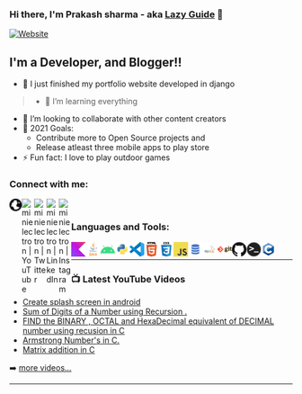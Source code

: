 ### Hi there, I'm Prakash sharma - aka [Lazy Guide][website] 👋

[![Website](https://img.shields.io/website?label=pbs009.pyhtonanywhere.com&style=for-the-badge&url=https%3A%2F%2Fpbs009.pythonanywhere.com/.com)](https://pbs009.pythonanywhere.com)
## I'm a Developer, and Blogger!!

- 🔭 I just finished my portfolio website developed in django
> - 🌱 I’m learning everything  
- 👯 I’m looking to collaborate with other content creators
- 🥅 2021 Goals: 
    - Contribute more to Open Source projects and 
    - Release atleast three mobile apps to play store
- ⚡ Fun fact: I love to play outdoor games


### Connect with me:

[<img align="left" alt="pbs.pythonanywhere.com" width="22px" src="https://raw.githubusercontent.com/iconic/open-iconic/master/svg/globe.svg" />][website]
[<img align="left" alt="minielectron | YouTube" width="22px" src="https://cdn.jsdelivr.net/npm/simple-icons@v3/icons/youtube.svg" />][youtube]
[<img align="left" alt="minielectron | Twitter" width="22px" src="https://cdn.jsdelivr.net/npm/simple-icons@v3/icons/twitter.svg" />][twitter]
[<img align="left" alt="minielectron | LinkedIn" width="22px" src="https://cdn.jsdelivr.net/npm/simple-icons@v3/icons/linkedin.svg" />][linkedin]
[<img align="left" alt="minielectron | Instagram" width="22px" src="https://cdn.jsdelivr.net/npm/simple-icons@v3/icons/instagram.svg" />][instagram]

<br>

### Languages and Tools:

<img align="left" alt="Terminal" width="26px" src="https://raw.githubusercontent.com/github/explore/80688e429a7d4ef2fca1e82350fe8e3517d3494d/topics/kotlin/kotlin.png" />
<img align="left" alt="Terminal" width="26px" src="https://raw.githubusercontent.com/github/explore/80688e429a7d4ef2fca1e82350fe8e3517d3494d/topics/java/java.png" />
<img align="left" alt="Terminal" width="26px" src="https://raw.githubusercontent.com/github/explore/80688e429a7d4ef2fca1e82350fe8e3517d3494d/topics/android/android.png" />
<img align="left" alt="Terminal" width="26px" src="https://raw.githubusercontent.com/github/explore/80688e429a7d4ef2fca1e82350fe8e3517d3494d/topics/python/python.png" />
<img align="left" alt="Visual Studio Code" width="26px" src="https://raw.githubusercontent.com/github/explore/80688e429a7d4ef2fca1e82350fe8e3517d3494d/topics/visual-studio-code/visual-studio-code.png" />
<img align="left" alt="HTML5" width="26px" src="https://raw.githubusercontent.com/github/explore/80688e429a7d4ef2fca1e82350fe8e3517d3494d/topics/html/html.png" />
<img align="left" alt="CSS3" width="26px" src="https://raw.githubusercontent.com/github/explore/80688e429a7d4ef2fca1e82350fe8e3517d3494d/topics/css/css.png" />
<img align="left" alt="JavaScript" width="26px" src="https://raw.githubusercontent.com/github/explore/80688e429a7d4ef2fca1e82350fe8e3517d3494d/topics/javascript/javascript.png" />
<img align="left" alt="SQL" width="26px" src="https://raw.githubusercontent.com/github/explore/80688e429a7d4ef2fca1e82350fe8e3517d3494d/topics/sql/sql.png" />
<img align="left" alt="MySQL" width="26px" src="https://raw.githubusercontent.com/github/explore/80688e429a7d4ef2fca1e82350fe8e3517d3494d/topics/mysql/mysql.png" />
<img align="left" alt="Git" width="26px" src="https://raw.githubusercontent.com/github/explore/80688e429a7d4ef2fca1e82350fe8e3517d3494d/topics/git/git.png" />
<img align="left" alt="GitHub" width="26px" src="https://raw.githubusercontent.com/github/explore/78df643247d429f6cc873026c0622819ad797942/topics/github/github.png" />
<img align="left" alt="Terminal" width="26px" src="https://raw.githubusercontent.com/github/explore/80688e429a7d4ef2fca1e82350fe8e3517d3494d/topics/terminal/terminal.png" />
<img align="left" alt="Terminal" width="26px" src="https://raw.githubusercontent.com/github/explore/80688e429a7d4ef2fca1e82350fe8e3517d3494d/topics/c/c.png" />



<br />

---

### 📺 Latest YouTube Videos

<!-- YOUTUBE:START -->
- [Create splash screen in android](https://www.youtube.com/watch?v=_fXpDPNTcZs)
- [Sum of Digits of a Number using Recursion .](https://www.youtube.com/watch?v=dYRzFnmlqdE)
- [FIND the BINARY , OCTAL and HexaDecimal equivalent of DECIMAL number using recusion in C](https://www.youtube.com/watch?v=cEQdPUMvISY)
- [Armstrong Number&#39;s in C.](https://www.youtube.com/watch?v=EdDR_Mjns8A)
- [Matrix addition in C](https://www.youtube.com/watch?v=qHmOOKxvfnc)
<!-- YOUTUBE:END -->

➡️ [more videos...](https://youtube.com/UCLGXtlV6Maa0uVJl30YAUVg)

---

[website]: https://pbs009.pythonanywhere.com
[twitter]: https://twitter.com/Pr172akash
[youtube]: https://youtube.com/UCLGXtlV6Maa0uVJl30YAUVg
[instagram]: https://instagram.com/trricho
[linkedin]: https://linkedin.com/in/prakash-sharma-28702763
